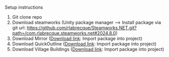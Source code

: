Setup instructions

1. Git clone repo
2. Download steamworks (Unity package manager --> Install package via git url: https://github.com/rlabrecque/Steamworks.NET.git?path=/com.rlabrecque.steamworks.net#2024.8.0)
3. Download Mirror ([Download link](url): Import package into project)
4. Download QuickOutline ([Download link](url): Import package into project)
5. Download Village Buildings ([Download link](url): Import package into project)
